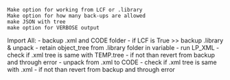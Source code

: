
    Make option for working from LCF or .library
    Make option for how many back-ups are allowed
    make JSON with tree
    make option for VERBOSE output

Import All:
    - backup .xml and CODE folder
    - if LCF is True >> backup .library & unpack
    - retain object_tree from .library folder in variable
    - run LP_XML
    - check if .xml tree is same with TEMP.tree
        - if not than revert from backup and through error
    - unpack from .xml to CODE
    - check if .xml tree is same with .xml
        - if not than revert from backup and through error